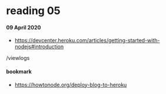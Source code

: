 # reading 05
#### 09 April 2020

- https://devcenter.heroku.com/articles/getting-started-with-nodejs#introduction

/viewlogs

#### bookmark 
- https://howtonode.org/deploy-blog-to-heroku